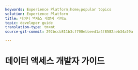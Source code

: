 ```yaml
---
keywords: Experience Platform;home;popular topics
solution: Experience Platform
title: 데이터 액세스 개발자 가이드
topic: developer guide
translation-type: tm+mt
source-git-commit: 292bccb811b3cf700ebbeed1a4f8582aeb34a20a

---
```



# 데이터 액세스 개발자 가이드
